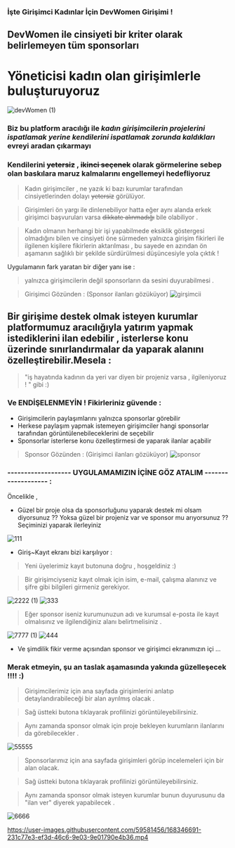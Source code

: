### İşte Girişimci Kadınlar İçin    **DevWomen**  Girişimi !

## DevWomen ile  cinsiyeti bir kriter olarak belirlemeyen tüm sponsorları 
#  Yöneticisi kadın olan girişimlerle buluşturuyoruz  
![devWomen (1)](https://user-images.githubusercontent.com/72701330/168314484-02093958-5ca1-49ce-b8d3-996e9df2b6be.png)


### Biz bu platform aracılığı ile _kadın girişimcilerin **projelerini ispatlamak yerine  kendilerini ispatlamak zorunda kaldıkları**_ evreyi aradan çıkarmayı 
### Kendilerini ~~yetersiz~~ , ~~ikinci seçenek~~ olarak görmelerine sebep olan baskılara maruz kalmalarını engellemeyi hedefliyoruz
 
 >Kadın girişimciler , ne yazık ki bazı kurumlar tarafından cinsiyetlerinden dolayı ~~yetersiz~~ görülüyor. 
 
 >Girişimleri ön yargı ile dinlenebiliyor hatta eğer aynı alanda erkek girişimci başvuruları varsa  ~~dikkate alınmadığı~~ bile olabiliyor . 
 
> Kadın olmanın herhangi bir işi yapabilmede  eksiklik göstergesi olmadığını bilen ve  cinsiyeti öne sürmeden yalnızca girişim fikirleri ile ilgilenen kişilere fikirlerin aktarılması , bu sayede  en azından ön aşamanın sağlıklı bir şekilde sürdürülmesi düşüncesiyle yola çıktık !

Uygulamanın fark yaratan bir diğer yanı ise :
> yalnızca girişimcilerin değil sponsorların da sesini duyurabilmesi .

>Girişimci Gözünden : (Sponsor ilanları gözüküyor)
![girşimcii](https://user-images.githubusercontent.com/72701330/168317944-0a0610c1-0cfa-4bed-83eb-b255c3b1eea0.png)
## Bir girişime destek olmak isteyen kurumlar platformumuz aracılığıyla yatırım yapmak istediklerini ilan edebilir , isterlerse konu üzerinde sınırlandırmalar da yaparak alanını özelleştirebilir.Mesela :
> "iş hayatında kadının da yeri var diyen bir projeniz varsa , ilgileniyoruz ! " gibi :)

### Ve ENDİŞELENMEYİN ! Fikirleriniz güvende :
- Girişimcilerin paylaşımlarını yalnızca sponsorlar görebilir
- Herkese paylaşım yapmak istemeyen  girişimciler hangi sponsorlar tarafından görüntülenebileceklerini de seçebilir
- Sponsorlar isterlerse konu özelleştirmesi de yaparak ilanlar açabilir

>Sponsor Gözünden : (Girişimci ilanları gözüküyor)
![sponsor](https://user-images.githubusercontent.com/72701330/168318121-c3beb164-63e2-4874-9914-b8459b05627e.png)

### ------------------- UYGULAMAMIZIN İÇİNE GÖZ ATALIM ------------------- :
Öncelikle , 
- Güzel bir proje olsa da sponsorluğunu yaparak destek mi olsam diyorsunuz ?? Yoksa güzel bir projeniz var ve sponsor mu arıyorsunuz ??
Seçiminizi yaparak ilerleyiniz

![111](https://user-images.githubusercontent.com/72701330/168323465-7ecbe07a-92d6-4a73-9445-f639bdf835cc.jpg)

- Giriş~Kayıt ekranı  bizi karşılıyor :
> Yeni üyelerimiz kayıt butonuna doğru , hoşgeldiniz :)

> Bir girişimciyseniz kayıt olmak için isim, e-mail, çalışma alanınız ve şifre gibi bilgileri girmeniz gerekiyor.



![2222 (1)](https://user-images.githubusercontent.com/72701330/168323637-23a596ec-80d9-4288-bdfe-5486ceec7750.jpg)
![333](https://user-images.githubusercontent.com/72701330/168323663-335a1165-08c6-41df-9525-ed1868bd0574.jpg)

> Eğer sponsor iseniz  kurumunuzun adı ve kurumsal e-posta ile kayıt olmalısınız ve ilgilendiğiniz alanı belirtmelisiniz .

![7777 (1)](https://user-images.githubusercontent.com/72701330/168327594-941c05b2-8517-4d97-a3f7-f2f0ae829f75.jpg)
![444](https://user-images.githubusercontent.com/72701330/168323672-13cc0e98-3cfd-40ad-ab39-f38f9116b7c0.jpg)

- Ve şimdilik fikir verme açısından sponsor ve girişimci ekranımızın içi ...

### Merak etmeyin, şu an taslak aşamasında yakında **güzelleşecek** !!!! :) 


> Girişimcilerimiz için ana sayfada girişimlerini anlatıp detaylandırabileceği bir alan ayrılmış olacak .

> Sağ üstteki butona tıklayarak profilinizi görüntüleyebilirsiniz.

> Aynı zamanda sponsor olmak için proje bekleyen kurumların ilanlarını da görebilecekler .

![55555](https://user-images.githubusercontent.com/72701330/168323800-edbb7530-e242-4e06-8e0c-cff057bd6126.jpg)



> Sponsorlarımız için ana sayfada girişimleri görüp incelemeleri için bir alan olacak.

> Sağ üstteki butona tıklayarak profilinizi görüntüleyebilirsiniz.

> Aynı zamanda sponsor olmak isteyen kurumlar bunun duyurusunu da "ilan ver" diyerek yapabilecek .


![6666](https://user-images.githubusercontent.com/72701330/168323817-257edaf5-054a-4a0b-a2c2-f52852dffa8a.jpg)

https://user-images.githubusercontent.com/59581456/168346691-231c77e3-ef3d-46c6-9e03-9e01790e4b36.mp4



